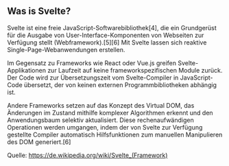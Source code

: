 ## Was is Svelte?

Svelte ist eine freie JavaScript-Softwarebibliothek[4], die ein Grundgerüst für die Ausgabe von User-Interface-Komponenten von Webseiten zur Verfügung stellt (Webframework).[5][6] Mit Svelte lassen sich reaktive Single-Page-Webanwendungen erstellen.

Im Gegensatz zu Frameworks wie React oder Vue.js greifen Svelte-Applikationen zur Laufzeit auf keine frameworkspezifischen Module zurück. Der Code wird zur Übersetzungszeit vom Svelte-Compiler in JavaScript-Code übersetzt, der von keinen externen Programmbibliotheken abhängig ist.

Andere Frameworks setzen auf das Konzept des Virtual DOM, das Änderungen im Zustand mithilfe komplexer Algorithmen erkennt und den Anwendungsbaum selektiv aktualisiert. Diese rechenaufwändigen Operationen werden umgangen, indem der von Svelte zur Verfügung gestellte Compiler automatisch Hilfsfunktionen zum manuellen Manipulieren des DOM generiert.[6]

Quelle: https://de.wikipedia.org/wiki/Svelte_(Framework)
